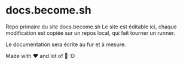 # docs.become.sh

Repo primaire du site docs.become.sh
Le site est éditable ici, chaque modification est copiée sur un repos local, qui fait tourner un runner.

Le documentation sera écrite au fur et à mesure.

Made with :heart: and lot of :tea: :D
